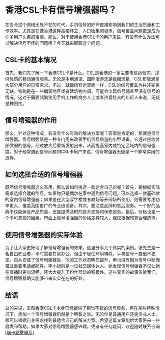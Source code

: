 # 香港CSL卡有信号增强器吗？

在当今这个网络无处不在的时代，手机信号的好坏直接影响到我们的生活质量和工作效率。尤其是在像香港这样高楼林立、人口密集的城市，信号覆盖问题更是成为许多用户头疼的事情。那么，对于使用香港CSL卡的用户来说，有没有什么办法可以解决信号不佳的问题呢？今天就来聊聊这个问题。

## CSL卡的基本情况

首先，我们先了解一下香港CSL卡是什么。CSL是香港的一家主要电信运营商，提供优质的移动通信服务。无论是本地通话、国际漫游还是数据流量，CSL都能满足大部分用户的日常需求。不过，就像所有运营商一样，CSL的信号覆盖也并非完美无缺。特别是在一些偏僻地区或者建筑物内部，可能会出现信号弱甚至没有信号的情况。这对于需要频繁使用手机工作的商务人士或者热爱社交的年轻人来说，无疑是种困扰。

## 信号增强器的作用

那么，针对这种情况，有没有什么有效的解决方案呢？答案是肯定的，那就是信号增强器。信号增强器是一种专门用来改善手机信号质量的小型设备。它通过接收外部微弱的信号，经过放大后重新发射出来，从而提高室内或特定区域内的信号强度。对于经常遇到信号问题的CSL卡用户来说，信号增强器无疑是一个非常实用的选择。

## 如何选择合适的信号增强器

既然信号增强器这么有用，那么该如何挑选一款适合自己的呢？首先，要根据实际需求选择合适的型号。如果你只是偶尔在家中遇到信号问题，可以选择一款基础款的室内信号增强器；如果是在大型写字楼或者商场等开阔场所使用，则需要考虑功率更大、覆盖范围更广的专业级设备。其次，要注意品牌和售后服务。一个好的品牌不仅能保证产品质量，还能提供及时的技术支持和保修服务。最后，价格也是一个不可忽视的因素。市面上信号增强器的价格差异较大，建议根据预算合理选择。

## 使用信号增强器的实际体验

为了让大家更好地了解信号增强器的效果，这里分享几个真实的案例。张先生是一名自由职业者，平时需要在家办公，但由于居住环境特殊，手机信号一直很不稳定。自从安装了信号增强器后，他的工作状态明显提升，再也没有因为信号中断而错过重要电话或邮件。李小姐则是一位社交媒体达人，她发现信号增强器不仅让她在直播时更加流畅，还大大提升了粉丝互动的积极性。这些真实的故事告诉我们，信号增强器确实能够带来实实在在的好处。

## 结语

总的来说，虽然香港CSL卡本身已经提供了相当不错的信号服务，但在某些特殊情况下，添加一个信号增强器仍然是个明智之举。无论你是普通用户还是专业人士，都可以根据自身需求找到最适合自己的解决方案。希望这篇文章能给大家带来一些启发和帮助。如果大家对信号增强器感兴趣，或者有任何疑问，欢迎随时联系咨询[[購卡點擊聯系](https://t.me/s/SXDXQF)]